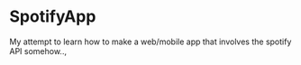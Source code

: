 # SpotifyApp
My attempt to learn how to make a web/mobile app that involves the spotify API somehow..,
